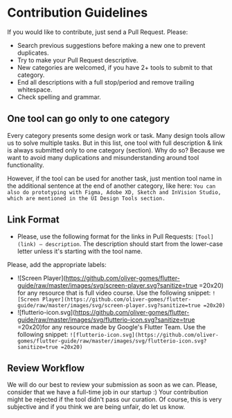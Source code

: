 # Contribution Guidelines

If you would like to contribute, just send a Pull Request. Please:

- Search previous suggestions before making a new one to prevent duplicates.
- Try to make your Pull Request descriptive.
- New categories are welcomed, if you have 2+ tools to submit to that category.
- End all descriptions with a full stop/period and remove trailing whitespace.
- Check spelling and grammar.

## One tool can go only to one category

Every category presents some design work or task. Many design tools allow us to solve multiple tasks. But in this list, one tool with full description & link is always submitted only to one category (section). Why do so? Because we want to avoid many duplications and misunderstanding around tool functionality.

However, if the tool can be used for another task, just mention tool name in the additional sentence at the end of another category, like here: `You can also do prototyping with Figma, Adobe XD, Sketch and InVision Studio, which are mentioned in the UI Design Tools section.`

## Link Format

- Please, use the following format for the links in Pull Requests: `[Tool](link) — description`. The description should start from the lower-case letter unless it's starting with the tool name.

Please, add the appropriate labels:

- ![Screen Player](https://github.com/oliver-gomes/flutter-guide/raw/master/images/svg/screen-player.svg?sanitize=true =20x20) for any resource that is full video course. Use the following snippet: `![Screen Player](https://github.com/oliver-gomes/flutter-guide/raw/master/images/svg/screen-player.svg?sanitize=true =20x20)`
- ![flutterio-icon.svg](https://github.com/oliver-gomes/flutter-guide/raw/master/images/svg/flutterio-icon.svg?sanitize=true =20x20)for any resource made by Google's Flutter Team. Use the following snippet: `![flutterio-icon.svg](https://github.com/oliver-gomes/flutter-guide/raw/master/images/svg/flutterio-icon.svg?sanitize=true =20x20)`

## Review Workflow

We will do our best to review your submission as soon as we can. Please, consider that we have a full-time job in our startup :) Your contribution might be rejected if the tool didn't pass our curation. Of course, this is very subjective and if you think we are being unfair, do let us know.
